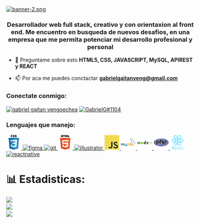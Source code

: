 [![banner-2.png](https://i.postimg.cc/Fs0hWMTP/banner-2.png)](https://postimg.cc/BXQWtV9D)
<h3 align="center">Desarrollador web full stack, creativo y con orientaxion al front end. Me encuentro en busqueda de nuevos desafios, en una empresa que me permita potenciar mi desarrollo profesional y personal</h3>

- 💬 Preguntame sobre esto **HTML5, CSS, JAVASCRIPT, MySQL, APIREST y REACT**

- 📫 Por aca me puedes conctactar **gabrielgaitanveng@gmail.com**


<h3 align="left">Conectate conmigo:</h3>
<p align="left">
<a href="https://linkedin.com/in/gabriel gaitan vengoechea" target="blank"><img align="center" src="https://raw.githubusercontent.com/rahuldkjain/github-profile-readme-generator/master/src/images/icons/Social/linked-in-alt.svg" alt="gabriel gaitan vengoechea" height="30" width="40" /></a>
<a href="https://discord.gg/GabrielG#1104" target="blank"><img align="center" src="https://raw.githubusercontent.com/rahuldkjain/github-profile-readme-generator/master/src/images/icons/Social/discord.svg" alt="GabrielG#1104" height="30" width="40" /></a>
</p>

<h3 align="left">Lenguajes que manejo:</h3>
<p align="left"> <a href="https://www.w3schools.com/css/" target="_blank" rel="noreferrer"> <img src="https://raw.githubusercontent.com/devicons/devicon/master/icons/css3/css3-original-wordmark.svg" alt="css3" width="40" height="40"/> </a> <a href="https://www.figma.com/" target="_blank" rel="noreferrer"> <img src="https://www.vectorlogo.zone/logos/figma/figma-icon.svg" alt="figma" width="40" height="40"/> </a> <a href="https://git-scm.com/" target="_blank" rel="noreferrer"> <img src="https://www.vectorlogo.zone/logos/git-scm/git-scm-icon.svg" alt="git" width="40" height="40"/> </a> <a href="https://www.w3.org/html/" target="_blank" rel="noreferrer"> <img src="https://raw.githubusercontent.com/devicons/devicon/master/icons/html5/html5-original-wordmark.svg" alt="html5" width="40" height="40"/> </a> <a href="https://www.adobe.com/in/products/illustrator.html" target="_blank" rel="noreferrer"> <img src="https://www.vectorlogo.zone/logos/adobe_illustrator/adobe_illustrator-icon.svg" alt="illustrator" width="40" height="40"/> </a> <a href="https://developer.mozilla.org/en-US/docs/Web/JavaScript" target="_blank" rel="noreferrer"> <img src="https://raw.githubusercontent.com/devicons/devicon/master/icons/javascript/javascript-original.svg" alt="javascript" width="40" height="40"/> </a> <a href="https://www.mysql.com/" target="_blank" rel="noreferrer"> <img src="https://raw.githubusercontent.com/devicons/devicon/master/icons/mysql/mysql-original-wordmark.svg" alt="mysql" width="40" height="40"/> </a> <a href="https://nodejs.org" target="_blank" rel="noreferrer"> <img src="https://raw.githubusercontent.com/devicons/devicon/master/icons/nodejs/nodejs-original-wordmark.svg" alt="nodejs" width="40" height="40"/> </a> <a href="https://www.php.net" target="_blank" rel="noreferrer"> <img src="https://raw.githubusercontent.com/devicons/devicon/master/icons/php/php-original.svg" alt="php" width="40" height="40"/> </a> <a href="https://reactjs.org/" target="_blank" rel="noreferrer"> <img src="https://raw.githubusercontent.com/devicons/devicon/master/icons/react/react-original-wordmark.svg" alt="react" width="40" height="40"/> </a> <a href="https://reactnative.dev/" target="_blank" rel="noreferrer"> <img src="https://reactnative.dev/img/header_logo.svg" alt="reactnative" width="40" height="40"/> </a> </p>

# 📊 Estadisticas:
![](https://github-readme-stats.vercel.app/api?username=GabrielGaitanV&theme=react&hide_border=false&include_all_commits=false&count_private=false)<br/>
![](https://github-readme-streak-stats.herokuapp.com/?user=GabrielGaitanV&theme=react&hide_border=false)<br/>
![](https://github-readme-stats.vercel.app/api/top-langs/?username=GabrielGaitanV&theme=react&hide_border=false&include_all_commits=false&count_private=false&layout=compact)


